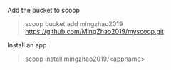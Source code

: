 
Add the bucket to scoop
> scoop bucket add mingzhao2019 https://github.com/MingZhao2019/myscoop.git

Install an app
> scoop install mingzhao2019/\<appname\>

